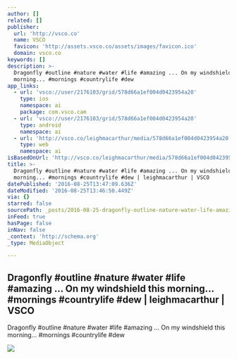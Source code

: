 ```yaml
---
author: []
related: []
publisher:
  url: 'http://vsco.co'
  name: VSCO
  favicon: 'http://assets.vsco.co/assets/images/favicon.ico'
  domain: vsco.co
keywords: []
description: >-
  Dragonfly #outline #nature #water #life #amazing ... On my windshield this
  morning... #mornings #countrylife #dew
app_links:
  - url: 'vsco://user/2176103/grid/578d66a1ef004d0423954a20'
    type: ios
    namespace: ai
    package: com.vsco.cam
  - url: 'vsco://user/2176103/grid/578d66a1ef004d0423954a20'
    type: android
    namespace: ai
  - url: 'http://vsco.co/leighmacarthur/media/578d66a1ef004d0423954a20'
    type: web
    namespace: ai
isBasedOnUrl: 'http://vsco.co/leighmacarthur/media/578d66a1ef004d0423954a20'
title: >-
  Dragonfly #outline #nature #water #life #amazing ... On my windshield this
  morning... #mornings #countrylife #dew | leighmacarthur | VSCO
datePublished: '2016-08-25T13:47:09.636Z'
dateModified: '2016-08-25T13:46:50.449Z'
via: {}
starred: false
sourcePath: _posts/2016-08-25-dragonfly-outline-nature-water-life-amazing--on-my-w.md
inFeed: true
hasPage: false
inNav: false
_context: 'http://schema.org'
_type: MediaObject

---
```

<article style=""><h1>Dragonfly #outline #nature #water #life #amazing ... On my windshield this morning... #mornings #countrylife #dew | leighmacarthur | VSCO</h1><p>Dragonfly #outline #nature #water #life #amazing ... On my windshield this morning... #mornings #countrylife #dew</p><img src="https://im.vsco.co/1/54d40a614f6512176103/578d66a1ef004d0423954a20/vsco_071916.jpg?h=800" /></article>